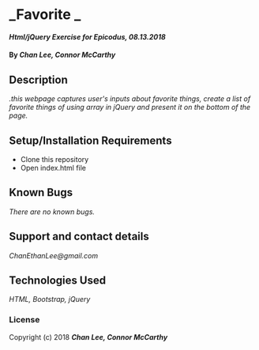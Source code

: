 # _Favorite _

#### _Html/jQuery Exercise for Epicodus, 08.13.2018_

#### By _**Chan Lee, Connor McCarthy**_

## Description

_.this webpage captures user's inputs about favorite things, create a list of favorite things of using array in jQuery and present it on the bottom of the page._

## Setup/Installation Requirements

* Clone this repository
* Open index.html file

## Known Bugs

_There are no known bugs._

## Support and contact details

_ChanEthanLee@gmail.com_

## Technologies Used

_HTML, Bootstrap, jQuery_

### License

Copyright (c) 2018 **_Chan Lee, Connor McCarthy_**
